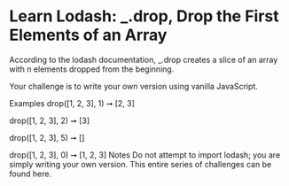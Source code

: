 # Learn Lodash: \_.drop, Drop the First Elements of an Array

According to the lodash documentation, \_.drop creates a slice of an array with n elements dropped from the beginning.

Your challenge is to write your own version using vanilla JavaScript.

Examples
drop([1, 2, 3], 1) ➞ [2, 3]

drop([1, 2, 3], 2) ➞ [3]

drop([1, 2, 3], 5) ➞ []

drop([1, 2, 3], 0) ➞ [1, 2, 3]
Notes
Do not attempt to import lodash; you are simply writing your own version.
This entire series of challenges can be found here.
